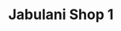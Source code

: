 ---
title: "Jabulani Shop 1"
url: /mossel-bay-local-municipality/jabulani-shop-1/
shop: Allgemein
---